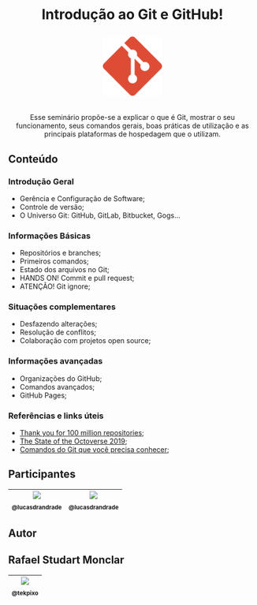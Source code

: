 <h1 align="center">
    Introdução ao Git e GitHub!
    <p align="center"><img src="extra/imagens/git.svg" alt="Git" width="120px" /></p>
</h1>

<p align="center">Esse seminário propõe-se a explicar o que é Git, mostrar o seu funcionamento, seus comandos gerais, boas práticas de utilização e as principais plataformas de hospedagem que o utilizam.</p>

## Conteúdo
### Introdução Geral
* Gerência e Configuração de Software;
* Controle de versão;
* O Universo Git: GitHub, GitLab, Bitbucket, Gogs...

### Informações Básicas
* Repositórios e branches;
* Primeiros comandos;
* Estado dos arquivos no Git;
* HANDS ON! Commit e pull request;
* ATENÇÃO! Git ignore;

### Situações complementares
* Desfazendo alterações;
* Resolução de conflitos;
* Colaboração com projetos open source;

### Informações avançadas
* Organizações do GitHub;
* Comandos avançados;
* GitHub Pages;

### Referências e links úteis
* [Thank you for 100 million repositories](https://github.blog/2018-11-08-100m-repos/);
* [The State of the Octoverse 2019](https://github.blog/2019-11-06-the-state-of-the-octoverse-2019/);
* [Comandos do Git que você precisa conhecer](https://www.treinaweb.com.br/blog/comandos-do-git-que-voce-precisa-conhecer-parte-1/);


## Participantes

| [<img src="https://avatars2.githubusercontent.com/u/62726342?s=400&v=4" width=115><br><sub>@lucasdrandrade</sub>](https://github.com/lucasdrandrade) | [<img src="https://avatars3.githubusercontent.com/u/2388804?s=400&v=4" width=115><br><sub>@lucasdrandrade</sub>](https://github.com/njrizzo) |
| :---: | :---: |
 

## Autor
## Rafael Studart Monclar
| [<img src="https://avatars0.githubusercontent.com/u/26147019?s=460&v=4" width=115><br><sub>@tekpixo</sub>](https://github.com/tekpixo)|
| :---: |